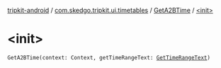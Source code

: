 [tripkit-android](../../index.md) / [com.skedgo.tripkit.ui.timetables](../index.md) / [GetA2BTime](index.md) / [&lt;init&gt;](./-init-.md)

# &lt;init&gt;

`GetA2BTime(context: Context, getTimeRangeText: `[`GetTimeRangeText`](../-get-time-range-text/index.md)`)`